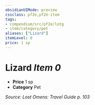 ```yaml
---
obsidianUIMode: preview
cssclass: pf2e,pf2e-item
tags:
- compendium/src/pf2e/lotg
- item/category/pet
aliases: ["Lizard"]
itemLevel: 0
price: 1 sp
---
```

# Lizard *Item 0*  

- **Price** 1 sp
- **Category** Pet



*Source: Lost Omens: Travel Guide p. 103*